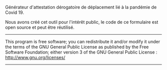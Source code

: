 Générateur d'attestation dérogatoire de déplacement lié à la pandémie de Covid 19.

Nous avons créé cet outil pour l'intérêt public, le code de ce formulaire est open source et peut être réutilisé.

********
This program is free software; you can redistribute it and/or modify
it under the terms of the GNU General Public License as published by
the Free Software Foundation; either version 3 of the
GNU General Public License : http://www.gnu.org/licenses/
********
